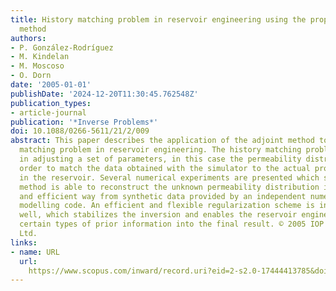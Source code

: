 ```yaml
---
title: History matching problem in reservoir engineering using the propagation-backpropagation
  method
authors:
- P. González-Rodríguez
- M. Kindelan
- M. Moscoso
- O. Dorn
date: '2005-01-01'
publishDate: '2024-12-20T11:30:45.762548Z'
publication_types:
- article-journal
publication: '*Inverse Problems*'
doi: 10.1088/0266-5611/21/2/009
abstract: This paper describes the application of the adjoint method to the history
  matching problem in reservoir engineering. The history matching problem consists
  in adjusting a set of parameters, in this case the permeability distribution, in
  order to match the data obtained with the simulator to the actual production data
  in the reservoir. Several numerical experiments are presented which show that our
  method is able to reconstruct the unknown permeability distribution in a reliable
  and efficient way from synthetic data provided by an independent numerical forward
  modelling code. An efficient and flexible regularization scheme is introduced as
  well, which stabilizes the inversion and enables the reservoir engineer to incorporate
  certain types of prior information into the final result. © 2005 IOP Publishing
  Ltd.
links:
- name: URL
  url: 
    https://www.scopus.com/inward/record.uri?eid=2-s2.0-17444413785&doi=10.1088%2f0266-5611%2f21%2f2%2f009&partnerID=40&md5=99635cebb3a41c3f8d8296cae1606193
---
```

